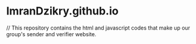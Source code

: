 # ImranDzikry.github.io
// This repository contains the html and javascript codes that make up our group's sender and verifier website.

